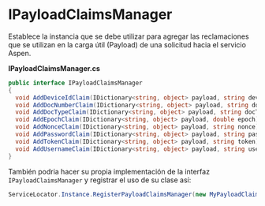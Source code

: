 # IPayloadClaimsManager

Establece la instancia que se debe utilizar para agregar las reclamaciones que se utilizan en la carga útil (Payload) de una solicitud hacia el servicio Aspen.

**IPayloadClaimsManager.cs**

```c#
public interface IPayloadClaimsManager
{
  void AddDeviceIdClaim(IDictionary<string, object> payload, string deviceId);
  void AddDocNumberClaim(IDictionary<string, object> payload, string docNumber);
  void AddDocTypeClaim(IDictionary<string, object> payload, string docType);
  void AddEpochClaim(IDictionary<string, object> payload, double epoch);
  void AddNonceClaim(IDictionary<string, object> payload, string nonce);
  void AddPasswordClaim(IDictionary<string, object> payload, string password);
  void AddTokenClaim(IDictionary<string, object> payload, string token);
  void AddUsernameClaim(IDictionary<string, object> payload, string username);
}
```

También podria hacer su propia implementación de la interfaz `IPayloadClaimsManager` y registrar el uso de su clase así:

```c#
ServiceLocator.Instance.RegisterPayloadClaimsManager(new MyPayloadClaimsManager());
```
